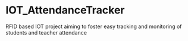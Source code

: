 # IOT_AttendanceTracker
RFID based IOT project aiming to foster easy tracking and monitoring of students and teacher attendance
